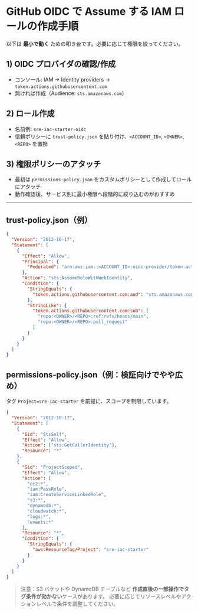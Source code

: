 # GitHub OIDC で Assume する IAM ロールの作成手順

以下は **最小で動く** ための叩き台です。必要に応じて権限を絞ってください。

## 1) OIDC プロバイダの確認/作成

- コンソール: IAM → Identity providers → `token.actions.githubusercontent.com`
- 無ければ作成（Audience: `sts.amazonaws.com`）

## 2) ロール作成

- 名前例: `sre-iac-starter-oidc`
- 信頼ポリシーに `trust-policy.json` を貼り付け、`<ACCOUNT_ID>`, `<OWNER>`, `<REPO>` を置換

## 3) 権限ポリシーのアタッチ

- 最初は `permissions-policy.json` をカスタムポリシーとして作成してロールにアタッチ
- 動作確認後、サービス別に最小権限へ段階的に絞り込むのがおすすめ

---

## trust-policy.json（例）

```json
{
  "Version": "2012-10-17",
  "Statement": [
    {
      "Effect": "Allow",
      "Principal": {
        "Federated": "arn:aws:iam::<ACCOUNT_ID>:oidc-provider/token.actions.githubusercontent.com"
      },
      "Action": "sts:AssumeRoleWithWebIdentity",
      "Condition": {
        "StringEquals": {
          "token.actions.githubusercontent.com:aud": "sts.amazonaws.com"
        },
        "StringLike": {
          "token.actions.githubusercontent.com:sub": [
            "repo:<OWNER>/<REPO>:ref:refs/heads/main",
            "repo:<OWNER>/<REPO>:pull_request"
          ]
        }
      }
    }
  ]
}
```

## permissions-policy.json（例：検証向けでやや広め）

タグ `Project=sre-iac-starter` を前提に、スコープを制限しています。

```json
{
  "Version": "2012-10-17",
  "Statement": [
    {
      "Sid": "StsSelf",
      "Effect": "Allow",
      "Action": ["sts:GetCallerIdentity"],
      "Resource": "*"
    },
    {
      "Sid": "ProjectScoped",
      "Effect": "Allow",
      "Action": [
        "ec2:*",
        "iam:PassRole",
        "iam:CreateServiceLinkedRole",
        "s3:*",
        "dynamodb:*",
        "cloudwatch:*",
        "logs:*",
        "events:*"
      ],
      "Resource": "*",
      "Condition": {
        "StringEquals": {
          "aws:ResourceTag/Project": "sre-iac-starter"
        }
      }
    }
  ]
}
```

> 注意：S3 バケットや DynamoDB テーブルなど **作成直後の一部操作でタグ条件が効かない**ケースがあります。
> 必要に応じてリソースレベルやアクションレベルで条件を調整してください。
